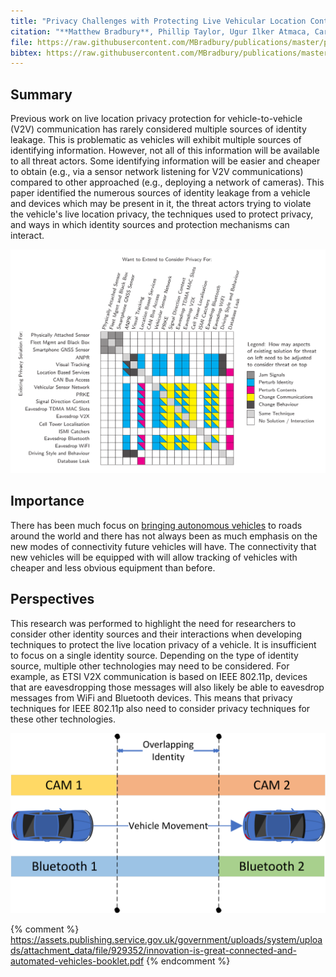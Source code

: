 ```yaml
---
title: "Privacy Challenges with Protecting Live Vehicular Location Context"
citation: "**Matthew Bradbury**, Phillip Taylor, Ugur Ilker Atmaca, Carsten Maple, and Nathan Griffiths. Privacy Challenges with Protecting Live Vehicular Location Context. *IEEE Access*, 8:207465–207484, 2020. [doi:10.1109/ACCESS.2020.3038533](https://doi.org/10.1109/ACCESS.2020.3038533)."
file: https://raw.githubusercontent.com/MBradbury/publications/master/papers/Access2020.pdf
bibtex: https://raw.githubusercontent.com/MBradbury/publications/master/bibtex/Bradbury_2020_PrivacyChallengesProtecting.bib
---
```


## Summary

Previous work on live location privacy protection for vehicle-to-vehicle (V2V) communication has rarely considered multiple sources of identity leakage. This is problematic as vehicles will exhibit multiple sources of identifying information. However, not all of this information will be available to all threat actors. Some identifying information will be easier and cheaper to obtain (e.g., via a sensor network listening for V2V communications) compared to other approached (e.g., deploying a network of cameras). This paper identified the numerous sources of identity leakage from a vehicle and devices which may be present in it, the threat actors trying to violate the vehicle's live location privacy, the techniques used to protect privacy, and ways in which identity sources and protection mechanisms can interact.

![Matrix of live location privacy threats and their relation to one another](/images/threat-overlap-matrix.svg)

## Importance

There has been much focus on [bringing autonomous vehicles](https://zenzic.io/content/uploads/2020/10/Zenzic_Roadmap_Report_v3.pdf) to roads around the world and there has not always been as much emphasis on the new modes of connectivity future vehicles will have. The connectivity that new vehicles will be equipped with will allow tracking of vehicles with cheaper and less obvious equipment than before.

## Perspectives

This research was performed to highlight the need for researchers to consider other identity sources and their interactions when developing techniques to protect the live location privacy of a vehicle. It is insufficient to focus on a single identity source. Depending on the type of identity source, multiple other technologies may need to be considered. For example, as ETSI V2X communication is based on IEEE 802.11p, devices that are eavesdropping those messages will also likely be able to eavesdrop messages from WiFi and Bluetooth devices. This means that privacy techniques for IEEE 802.11p also need to consider privacy techniques for these other technologies.

![An identity change can be linked if another devices does not synchronise the identity change](/images/OverlappingIdentity.svg)

{% comment %}
https://assets.publishing.service.gov.uk/government/uploads/system/uploads/attachment_data/file/929352/innovation-is-great-connected-and-automated-vehicles-booklet.pdf
{% endcomment %}
